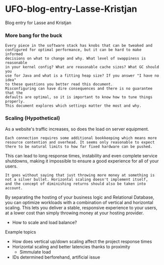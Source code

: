 # UFO-blog-entry-Lasse-Kristjan
Blog entry for Lasse and Kristjan

### More bang for the buck
```
Every piece in the software stack has knobs that can be tweaked and
configured for optimal performance, but it can be hard to make informed
decisions on what to change and why. What level of swappiness is reasonable
in your kernel config? What are reasonable cache sizes? What GC should you
use for Java and what is a fitting heap size? If you answer "I have no idea"
to these questions you better read this document.
Misconfiguring can have dire consequences and there is no guarantee that the
defaults are optimal, so it is important to know how to tune things properly.
This document explores which settings matter the most and why.
```
### Scaling (Hypothetical)
As a website's traffic increases, so does the load on server equipment.
```
Each connection requires some additional bookkeeping which means more
resource contention and overhead. It seems only reasonable to expect
there to be natural limits to how far fixed hardware can be pushed.
```
This can lead to long response times, instability and even complete service shutdowns, making it impossible to ensure a good experience for all of your users.
```
It goes without saying that just throwing more money at something is
not a silver bullet. Horizontal scaling doesn't implement itself,
and the concept of diminishing returns should also be taken into
account.
```
By separating the hosting of your business logic and Relational Database, you can optimize workloads with a combination of vertical and horizontal scaling. This lets you deliver a stable, responsive experience to your users, at a lower cost than simply throwing money at your hosting provider.

- How to scale and load balance?


Example topics
- How does vertical up/down scaling affect the project response times
- Horizontal scaling and better latencies thanks to proximity
  - Simmulate load
- IDs determined berforehand, artificial issue
